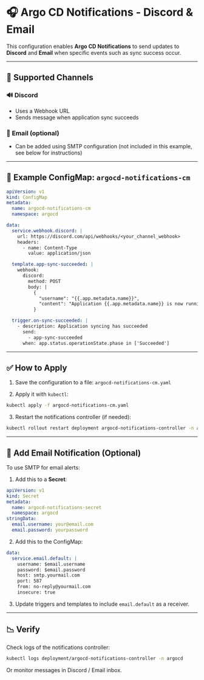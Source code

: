 # 🎧 Argo CD Notifications - Discord & Email

This configuration enables **Argo CD Notifications** to send updates to **Discord** and **Email** when specific events such as sync success occur.

---

## 📢 Supported Channels

### 🔊 Discord
- Uses a Webhook URL
- Sends message when application sync succeeds

### 📧 Email (optional)
- Can be added using SMTP configuration (not included in this example, see below for instructions)

---

## 📂 Example ConfigMap: `argocd-notifications-cm`

```yaml
apiVersion: v1
kind: ConfigMap
metadata:
  name: argocd-notifications-cm
  namespace: argocd

data:
  service.webhook.discord: |
    url: https://discord.com/api/webhooks/<your_channel_webhook>
    headers:
      - name: Content-Type
        value: application/json

  template.app-sync-succeeded: |
    webhook:
      discord:
        method: POST
        body: |
          {
            "username": "{{.app.metadata.name}}",
            "content": "Application {{.app.metadata.name}} is now running new version of deployments manifests.\nURL: {{.context.argocdUrl}}/applications/{{.app.metadata.name}}\nContext: continuous-delivery/{{.app.metadata.name}}"
          }

  trigger.on-sync-succeeded: |
    - description: Application syncing has succeeded
      send:
        - app-sync-succeeded
      when: app.status.operationState.phase in ['Succeeded']
```

---

## ✅ How to Apply

1. Save the configuration to a file: `argocd-notifications-cm.yaml`

2. Apply it with `kubectl`:

```bash
kubectl apply -f argocd-notifications-cm.yaml
```

3. Restart the notifications controller (if needed):

```bash
kubectl rollout restart deployment argocd-notifications-controller -n argocd
```

---

## 🚀 Add Email Notification (Optional)

To use SMTP for email alerts:

1. Add this to a **Secret**:

```yaml
apiVersion: v1
kind: Secret
metadata:
  name: argocd-notifications-secret
  namespace: argocd
stringData:
  email.username: your@email.com
  email.password: yourpassword
```

2. Add this to the ConfigMap:

```yaml
data:
  service.email.default: |
    username: $email.username
    password: $email.password
    host: smtp.yourmail.com
    port: 587
    from: no-reply@yourmail.com
    insecure: true
```

3. Update triggers and templates to include `email.default` as a receiver.

---

## 📉 Verify

Check logs of the notifications controller:

```bash
kubectl logs deployment/argocd-notifications-controller -n argocd
```

Or monitor messages in Discord / Email inbox.
